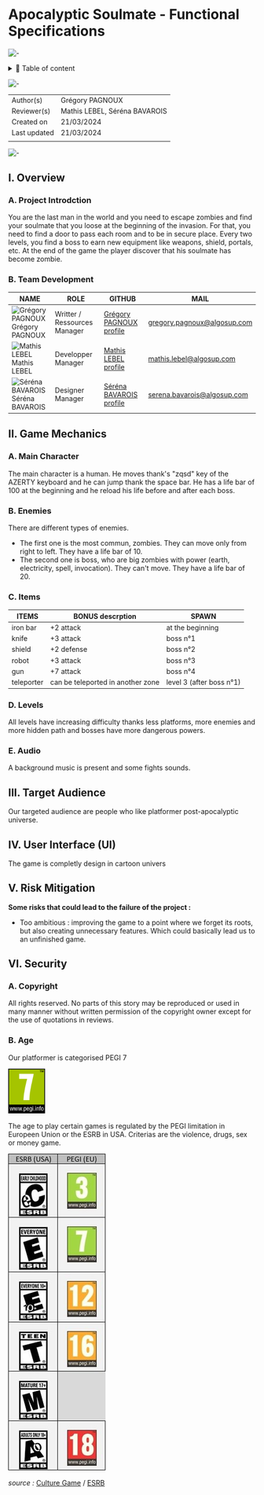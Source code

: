 # Apocalyptic Soulmate - Functional Specifications

![-](https://raw.githubusercontent.com/andreasbm/readme/master/assets/lines/aqua.png)

<details>
<summary>📖 Table of content</summary>

- [Apocalyptic Soulmate - Functional Specifications](#apocalyptic-soulmate---functional-specifications)
  - [I. Overview](#i-overview)
    - [A. Project Introdction](#a-project-introdction)
    - [B. Team Development](#b-team-development)
  - [II. Game Mechanics](#ii-game-mechanics)
    - [A. Main Character](#a-main-character)
    - [B. Enemies](#b-enemies)
    - [C. Items](#c-items)
    - [D. Levels](#d-levels)
    - [E. Audio](#e-audio)
  - [III. Target Audience](#iii-target-audience)
  - [IV. User Interface (UI)](#iv-user-interface-ui)
  - [V. Risk Mitigation](#v-risk-mitigation)
  - [VI. Security](#vi-security)
    - [A. Copyright](#a-copyright)
    - [B. Age](#b-age)

</details>

![-](https://raw.githubusercontent.com/andreasbm/readme/master/assets/lines/aqua.png)

| | |
| ----- | ----- |
| Author(s) | Grégory PAGNOUX |
| Reviewer(s) | Mathis LEBEL, Séréna BAVAROIS |
| Created on | 21/03/2024 |
| Last updated | 21/03/2024 |
|  |  |

![-](https://raw.githubusercontent.com/andreasbm/readme/master/assets/lines/aqua.png)

## I. Overview

### A. Project Introdction

You are the last man in the world and you need to escape zombies and find your soulmate that you loose at the beginning of the invasion.
For that, you need to find a door to pass each room and to be in secure place.
Every two levels, you find a boss to earn new equipment like weapons, shield, portals, etc.
At the end of the game the player discover that his soulmate has become zombie.

### B. Team Development

| NAME | ROLE | GITHUB | MAIL |
| - | - | - | - |
| <img src="https://avatars.githubusercontent.com/u/114397869?v=4" alt="Grégory PAGNOUX" width="75px"> <br> Grégory PAGNOUX | Writter / Ressources Manager | [Grégory PAGNOUX profile](https://github.com/Gregory-Pagnoux) | [gregory.pagnoux@algosup.com](mailto:gregory.pagnoux@algosup.com) |
| <img src="https://avatars.githubusercontent.com/u/145991354?v=4" alt="Mathis LEBEL" width="75px"> <br> Mathis LEBEL | Developper Manager | [Mathis LEBEL profile](https://github.com/mathislebel)|  [mathis.lebel@algosup.com](mailto:mathis.lebel@algosup.com) |
| <img src="https://avatars.githubusercontent.com/u/145995847?v=4" alt="Séréna BAVAROIS" width="75px"> <br> Séréna BAVAROIS | Designer Manager | [Séréna BAVAROIS profile](https://github.com/NanaChocolat)|  [serena.bavarois@algosup.com](mailto:gregory.pagnoux@algosup.com) |

## II. Game Mechanics

### A. Main Character

The main character is a human.
He moves thank's "zqsd" key of the AZERTY keyboard and he can jump thank the space bar.
He has a life bar of 100 at the beginning and he reload his life before and after each boss.

### B. Enemies

There are different types of enemies.

- The first one is the most commun, zombies.
  They can move only from right to left.
  They have a life bar of 10.
- The second one is boss, who are big zombies with power (earth, electricity, spell, invocation).
  They can't move.
  They have a life bar of 20.

### C. Items

| ITEMS | BONUS descrption | SPAWN |
| - | - | - |
| iron bar | +2 attack | at the beginning |
| knife | +3 attack | boss n°1 |
| shield | +2 defense | boss n°2 |
| robot | +3 attack | boss n°3 |
| gun | +7 attack | boss n°4 |
| teleporter | can be teleported in another zone | level 3 (after boss n°1) |

### D. Levels

All levels have increasing difficulty thanks less platforms, more enemies and more hidden path and bosses have more dangerous powers.

### E. Audio

A background music is present and some fights sounds.

## III. Target Audience

Our targeted audience are people who like platformer post-apocalyptic universe.

## IV. User Interface (UI)

The game is completly design in cartoon univers

## V. Risk Mitigation

**Some risks that could lead to the failure of the project :**

- Too ambitious : improving the game to a point where we forget its roots, but also creating unnecessary features. Which could basically lead us to an unfinished game.

## VI. Security

### A. Copyright

All rights reserved. No parts of this story may be reproduced or used in many manner without written permission of the copyright owner except for the use of quotations in reviews.

### B. Age

Our platformer is categorised PEGI 7

<img src="img/PEGI_7.png" alt="PEGI_7" width="75px">

The age to play certain games is regulated by the PEGI limitation in Europeen Union or the ESRB in USA.
Criterias are the violence, drugs, sex or money game.

![PEGI](img/ESRB.jpg)

*source :* [Culture Game](https://www.culture-games.com/capsule-technique/pegi-le-systeme-devaluation-europeen-des-jeux-video) / [ESRB](https://www.esrb.org/)

